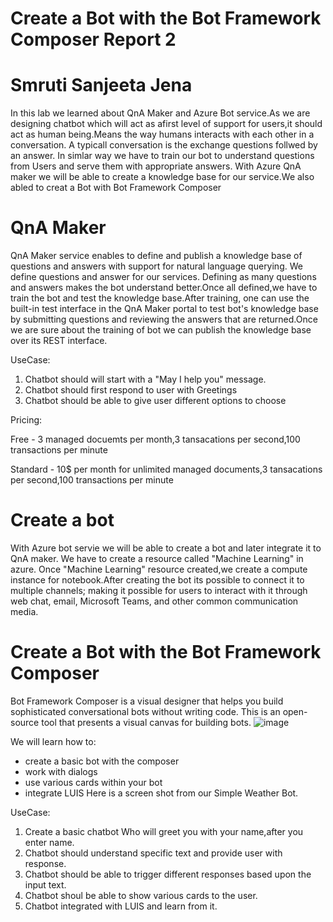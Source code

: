 # Create a Bot with the Bot Framework Composer Report 2
# Smruti Sanjeeta Jena

In this lab we  learned about QnA Maker and Azure Bot service.As we are designing chatbot which will act as afirst level of support
for users,it should act as human being.Means the way humans interacts with each other in a conversation. A typicall conversation is the exchange questions follwed by an answer.
In simlar way we have to train our bot to understand questions from Users and serve them with appropriate answers. With Azure QnA maker we will be able to create a knowledge base for our service.We also abled to creat a Bot with Bot Framework Composer

# QnA Maker
QnA Maker service enables to define and publish a knowledge base of questions and answers with support for natural language querying. We define questions and answer for our services. Defining as many questions and answers makes the bot understand better.Once all defined,we have to train the bot and test the knowledge base.After training, one can use the built-in test interface in the QnA Maker portal to test bot's knowledge base by submitting questions and reviewing the answers that are returned.Once we are sure about the training of bot we can publish the knowledge base over its REST interface.

UseCase:
1. Chatbot should will start with a "May I help you" message.
2. Chatbot should first respond to user with Greetings
3. Chatbot should be able to give user different options to choose

Pricing:

Free -   3 managed docuemts per month,3 tansacations per second,100 transactions per minute

Standard - 10$ per month for unlimited managed documents,3 tansacations per second,100 transactions per minute 

# Create a bot
With Azure bot servie we will be able to create a bot and later integrate it to QnA maker. We have to create a resource called "Machine Learning" in azure.
Once "Machine Learning" resource created,we create a compute instance for notebook.After creating the bot its possible to connect it to multiple channels; making it possible for 
users to interact with it through web chat, email, Microsoft Teams, and other common communication media.


# Create a Bot with the Bot Framework Composer
Bot Framework Composer is a visual designer that helps you build sophisticated conversational bots without writing code. This is an open-source tool that presents a visual 
canvas for building bots.
![image](https://user-images.githubusercontent.com/63377540/98999588-55094800-2538-11eb-8c19-dfb31ddd6483.png)

We will learn how to:

- create a basic bot with the composer
- work with dialogs
- use various cards within your bot
- integrate LUIS
Here is a screen shot from our Simple Weather Bot.

UseCase:
1. Create a basic chatbot Who will greet you with your name,after you enter name.
2. Chatbot should understand specific text and provide user with response.
3. Chatbot should be able to trigger different responses based upon the input text.
4. Chatbot shoul be able to show various cards to the user.
5. Chatbot integrated with LUIS and learn from it.



